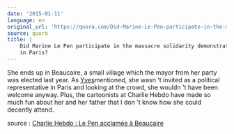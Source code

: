 ```yaml
---
date: '2015-01-11'
language: en
original_url: 'https://quora.com/Did-Marine-Le-Pen-participate-in-the-massacre-solidarity-demonstration-in-Paris/answer/Clément-Renaud'
source: quora
title: |
    Did Marine Le Pen participate in the massacre solidarity demonstration
    in Paris?
---
```


She ends up in Beaucaire, a small village which the mayor from her party
was elected last year. As
[Yves](http://quora.com/profile/Yves-Granger)mentioned, she wasn 't
invited as a political representative in Paris and looking at the crowd,
she wouldn 't have been welcome anyway. Plus, the cartoonists at Charlie
Hebdo have made so much fun about her and her father that I don 't know
how she could decently attend. 
 
source : [Charlie Hebdo : Le Pen acclamée à
Beaucaire](http://www.europe1.fr/politique/charlie-hebdo-le-pen-acclamee-lors-d-un-rassemblement-a-beaucaire-2340893)
